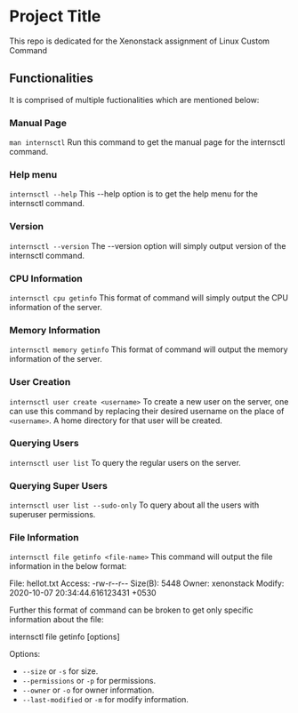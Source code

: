 # Project Title

This repo is dedicated for the Xenonstack assignment of Linux Custom Command

## Functionalities
It is comprised of multiple fuctionalities which are mentioned below:

### Manual Page
`man internsctl` Run this command to get the manual page for the internsctl command.

### Help menu
`internsctl --help` This --help option is to get the help menu for the internsctl command.

### Version
`internsctl --version` The --version option will simply output version of the internsctl command.

### CPU Information
`internsctl cpu getinfo` This format of command will simply output the CPU information of the server.

### Memory Information
`internsctl memory getinfo` This format of command will output the memory information of the server.

### User Creation
`internsctl user create <username>` To create a new user on the server, one can use this command by replacing their desired username on the place of `<username>`. A home directory for that user will be created.

### Querying Users
`internsctl user list` To query the regular users on the server.

### Querying Super Users
`internsctl user list --sudo-only` To query about all the users with superuser permissions.

### File Information
`internsctl file getinfo <file-name>` This command will output the file information in the below format:

File: hellot.txt
Access: -rw-r--r--
Size(B): 5448
Owner: xenonstack
Modify: 2020-10-07 20:34:44.616123431 +0530

Further this format of command can be broken to get only specific information about the file:

internsctl file getinfo [options] <file-name>

Options:
- `--size` or `-s` for size.
- `--permissions` or `-p` for permissions.
- `--owner` or `-o` for owner information.
- `--last-modified` or `-m` for modify information.
